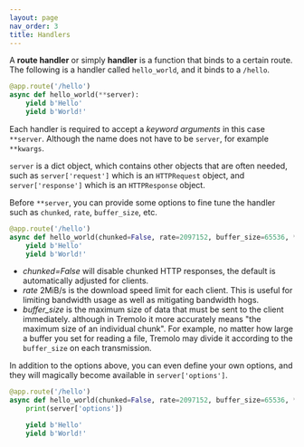 ```yaml
---
layout: page
nav_order: 3
title: Handlers
---
```


A **route handler** or simply **handler** is a function that binds to a certain route. The following is a handler called `hello_world`, and it binds to a `/hello`.

```python
@app.route('/hello')
async def hello_world(**server):
    yield b'Hello'
    yield b'World!'
```

Each handler is required to accept a *keyword arguments* in this case `**server`. Although the name does not have to be `server`, for example `**kwargs`.

`server` is a dict object, which contains other objects that are often needed, such as `server['request']` which is an `HTTPRequest` object, and `server['response']` which is an `HTTPResponse` object.

Before `**server`, you can provide some options to fine tune the handler such as `chunked`, `rate`, `buffer_size`, etc.

```python
@app.route('/hello')
async def hello_world(chunked=False, rate=2097152, buffer_size=65536, **server):
    yield b'Hello'
    yield b'World!'
```

* *chunked=False* will disable chunked HTTP responses, the default is automatically adjusted for clients.
* *rate* 2MiB/s is the download speed limit for each client. This is useful for limiting bandwidth usage as well as mitigating bandwidth hogs.
* *buffer_size* is the maximum size of data that must be sent to the client immediately. although in Tremolo it more accurately means "the maximum size of an individual chunk". For example, no matter how large a buffer you set for reading a file, Tremolo may divide it according to the `buffer_size` on each transmission.

In addition to the options above, you can even define your own options, and they will magically become available in `server['options']`.

```python
@app.route('/hello')
async def hello_world(chunked=False, rate=2097152, buffer_size=65536, **server):
    print(server['options'])

    yield b'Hello'
    yield b'World!'
```

